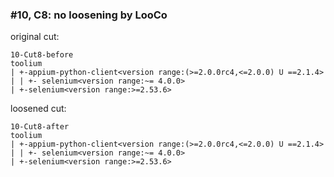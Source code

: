 ### #10, C8: no loosening by LooCo
original cut:

```
10-Cut8-before
toolium
| +-appium-python-client<version range:(>=2.0.0rc4,<=2.0.0) U ==2.1.4>
| | +- selenium<version range:~= 4.0.0>
| +-selenium<version range:>=2.53.6>
```




loosened cut:
```
10-Cut8-after
toolium
| +-appium-python-client<version range:(>=2.0.0rc4,<=2.0.0) U ==2.1.4>
| | +- selenium<version range:~= 4.0.0>
| +-selenium<version range:>=2.53.6>
```
